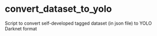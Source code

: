 # convert_dataset_to_yolo
Script to convert self-developed tagged dataset (in json file) to YOLO Darknet format
